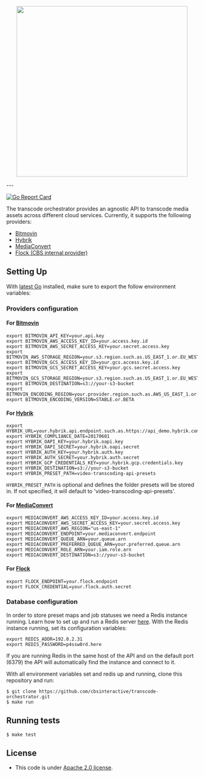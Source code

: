 <p align="center">
  <img width="450" src="https://p191.p3.n0.cdn.getcloudapp.com/items/wbu0k6m1/path1059.png?v=44e064cde05df48d7a8ce13ca62e760c">
</p>
---

[![Go Report Card](https://goreportcard.com/badge/github.com/cbsinteractive/transcode-orchestrator)](https://goreportcard.com/report/github.com/cbsinteractive/transcode-orchestrator)

The transcode orchestrator provides an agnostic API to transcode media assets
across different cloud services. Currently, it supports the following
providers:

- [Bitmovin](http://bitmovin.com)
- [Hybrik](https://www.hybrik.com)
- [MediaConvert](https://aws.amazon.com/mediaconvert)
- [Flock (CBS internal provider)](https://github.com/cbsinteractive/flock)

## Setting Up

With [latest Go](https://golang.org/dl/) installed, make sure to export the follow
environment variables:

### Providers configuration

#### For [Bitmovin](http://bitmovin.com)

```
export BITMOVIN_API_KEY=your.api.key
export BITMOVIN_AWS_ACCESS_KEY_ID=your.access.key.id
export BITMOVIN_AWS_SECRET_ACCESS_KEY=your.secret.access.key
export BITMOVIN_AWS_STORAGE_REGION=your.s3.region.such.as.US_EAST_1.or.EU_WEST_1
export BITMOVIN_GCS_ACCESS_KEY_ID=your.gcs.access.key.id
export BITMOVIN_GCS_SECRET_ACCESS_KEY=your.gcs.secret.access.key
export BITMOVIN_GCS_STORAGE_REGION=your.s3.region.such.as.US_EAST_1.or.EU_WEST_1
export BITMOVIN_DESTINATION=s3://your-s3-bucket
export BITMOVIN_ENCODING_REGION=your.provider.region.such.as.AWS_US_EAST_1.or.GOOGLE_EUROPE_WEST_1
export BITMOVIN_ENCODING_VERSION=STABLE.or.BETA
```

#### For [Hybrik](https://www.hybrik.com)

```
export HYBRIK_URL=your.hybrik.api.endpoint.such.as.https://api_demo.hybrik.com/v1
export HYBRIK_COMPLIANCE_DATE=20170601
export HYBRIK_OAPI_KEY=your.hybrik.oapi.key
export HYBRIK_OAPI_SECRET=your.hybrik.oapi.secret
export HYBRIK_AUTH_KEY=your.hybrik.auth.key
export HYBRIK_AUTH_SECRET=your.hybrik.auth.secret
export HYBRIK_GCP_CREDENTIALS_KEY=your.hybrik.gcp.credentials.key
export HYBRIK_DESTINATION=s3://your-s3-bucket
export HYBRIK_PRESET_PATH=video-transcoding-api-presets
```

``HYBRIK_PRESET_PATH`` is optional and defines the folder presets will be
stored in. If not specified, it will default to
'video-transcoding-api-presets'.

#### For [MediaConvert](https://aws.amazon.com/mediaconvert/)

```
export MEDIACONVERT_AWS_ACCESS_KEY_ID=your.access.key.id
export MEDIACONVERT_AWS_SECRET_ACCESS_KEY=your.secret.access.key
export MEDIACONVERT_AWS_REGION="us-east-1"
export MEDIACONVERT_ENDPOINT=your.mediaconvert.endpoint
export MEDIACONVERT_QUEUE_ARN=your.queue.arn
export MEDIACONVERT_PREFERRED_QUEUE_ARN=your.preferred.queue.arn
export MEDIACONVERT_ROLE_ARN=your.iam.role.arn
export MEDIACONVERT_DESTINATION=s3://your-s3-bucket
```

#### For [Flock](https://github.com/cbsinteractive/flock)

```
export FLOCK_ENDPOINT=your.flock.endpoint
export FLOCK_CREDENTIAL=your.flock.auth.secret
```

### Database configuration

In order to store preset maps and job statuses we need a Redis instance
running. Learn how to set up and run a Redis server
[here](http://redis.io/topics/quickstart). With the Redis instance running, set
its configuration variables:

```
export REDIS_ADDR=192.0.2.31
export REDIS_PASSWORD=p4ssw0rd.here
```

If you are running Redis in the same host of the API and on the default port
(6379) the API will automatically find the instance and connect to it.

With all environment variables set and redis up and running, clone this
repository and run:

```
$ git clone https://github.com/cbsinteractive/transcode-orchestrator.git
$ make run
```

## Running tests

```
$ make test
```

## License

- This code is under [Apache 2.0
  license](https://github.com/cbsinteractive/transcode-orchestrator/blob/master/LICENSE).
